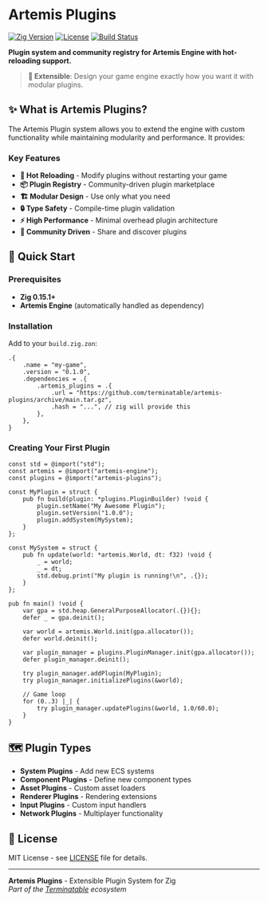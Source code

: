 # Artemis Plugins

[![Zig Version](https://img.shields.io/badge/zig-0.15.1-orange)](https://ziglang.org/)
[![License](https://img.shields.io/badge/license-MIT-blue.svg)](LICENSE)
[![Build Status](https://img.shields.io/badge/build-passing-brightgreen.svg)]()

**Plugin system and community registry for Artemis Engine with hot-reloading support.**

> **🔌 Extensible**: Design your game engine exactly how you want it with modular plugins.

## ✨ What is Artemis Plugins?

The Artemis Plugin system allows you to extend the engine with custom functionality while maintaining modularity and performance. It provides:

### Key Features

- **🔄 Hot Reloading** - Modify plugins without restarting your game
- **📦 Plugin Registry** - Community-driven plugin marketplace
- **🏗️ Modular Design** - Use only what you need
- **🔒 Type Safety** - Compile-time plugin validation
- **⚡ High Performance** - Minimal overhead plugin architecture
- **👥 Community Driven** - Share and discover plugins

## 🚀 Quick Start

### Prerequisites
- **Zig 0.15.1+**
- **Artemis Engine** (automatically handled as dependency)

### Installation

Add to your `build.zig.zon`:

```zig
.{
    .name = "my-game",
    .version = "0.1.0",
    .dependencies = .{
        .artemis_plugins = .{
            .url = "https://github.com/terminatable/artemis-plugins/archive/main.tar.gz",
            .hash = "...", // zig will provide this
        },
    },
}
```

### Creating Your First Plugin

```zig
const std = @import("std");
const artemis = @import("artemis-engine");
const plugins = @import("artemis-plugins");

const MyPlugin = struct {
    pub fn build(plugin: *plugins.PluginBuilder) !void {
        plugin.setName("My Awesome Plugin");
        plugin.setVersion("1.0.0");
        plugin.addSystem(MySystem);
    }
};

const MySystem = struct {
    pub fn update(world: *artemis.World, dt: f32) !void {
        _ = world;
        _ = dt;
        std.debug.print("My plugin is running!\n", .{});
    }
};

pub fn main() !void {
    var gpa = std.heap.GeneralPurposeAllocator(.{}){};
    defer _ = gpa.deinit();

    var world = artemis.World.init(gpa.allocator());
    defer world.deinit();

    var plugin_manager = plugins.PluginManager.init(gpa.allocator());
    defer plugin_manager.deinit();

    try plugin_manager.addPlugin(MyPlugin);
    try plugin_manager.initializePlugins(&world);

    // Game loop
    for (0..3) |_| {
        try plugin_manager.updatePlugins(&world, 1.0/60.0);
    }
}
```

## 🗺️ Plugin Types

- **System Plugins** - Add new ECS systems
- **Component Plugins** - Define new component types  
- **Asset Plugins** - Custom asset loaders
- **Renderer Plugins** - Rendering extensions
- **Input Plugins** - Custom input handlers
- **Network Plugins** - Multiplayer functionality

## 📄 License

MIT License - see [LICENSE](LICENSE) file for details.

---

**Artemis Plugins** - Extensible Plugin System for Zig  
*Part of the [Terminatable](https://github.com/terminatable) ecosystem*